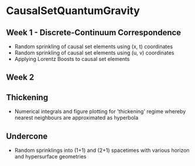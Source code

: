 # CausalSetQuantumGravity

## Week 1 - Discrete-Continuum Correspondence
 - Random sprinkling of causal set elements using (x, t) coordinates
 - Random sprinkling of causal set elements using (u, v) coordinates
 - Applying Lorentz Boosts to causal set elements
 
## Week 2

## Thickening
 -  Numerical integrals and figure plotting for 'thickening' regime whereby nearest neighbours are approximated as hyperbola
 
## Undercone
 - Random sprinklings into (1+1) and (2+1) spacetimes with various horizon and hypersurface geometries
